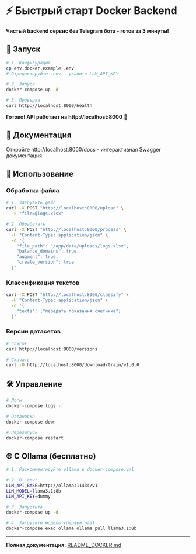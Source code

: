 # ⚡ Быстрый старт Docker Backend

**Чистый backend сервис без Telegram бота - готов за 3 минуты!**

## 🚀 Запуск

```bash
# 1. Конфигурация
cp env.docker.example .env
# Отредактируйте .env - укажите LLM_API_KEY

# 2. Запуск
docker-compose up -d

# 3. Проверка
curl http://localhost:8000/health
```

**Готово! API работает на http://localhost:8000** 🎉

## 📖 Документация

Откройте http://localhost:8000/docs - интерактивная Swagger документация

## 🎯 Использование

### Обработка файла

```bash
# 1. Загрузить файл
curl -X POST "http://localhost:8000/upload" \
  -F "file=@logs.xlsx"

# 2. Обработать
curl -X POST "http://localhost:8000/process" \
  -H "Content-Type: application/json" \
  -d '{
    "file_path": "/app/data/uploads/logs.xlsx",
    "balance_domains": true,
    "augment": true,
    "create_version": true
  }'
```

### Классификация текстов

```bash
curl -X POST "http://localhost:8000/classify" \
  -H "Content-Type: application/json" \
  -d '{
    "texts": ["передать показания счетчика"]
  }'
```

### Версии датасетов

```bash
# Список
curl http://localhost:8000/versions

# Скачать
curl -O http://localhost:8000/download/train/v1.0.0
```

## 🛠️ Управление

```bash
# Логи
docker-compose logs -f

# Остановка
docker-compose down

# Перезапуск
docker-compose restart
```

## 🌐 С Ollama (бесплатно)

```bash
# 1. Раскомментируйте ollama в docker-compose.yml

# 2. В .env:
LLM_API_BASE=http://ollama:11434/v1
LLM_MODEL=llama3.1:8b
LLM_API_KEY=dummy

# 3. Запустите
docker-compose up -d

# 4. Загрузите модель (первый раз)
docker-compose exec ollama ollama pull llama3.1:8b
```

---

**Полная документация:** [README_DOCKER.md](README_DOCKER.md)


